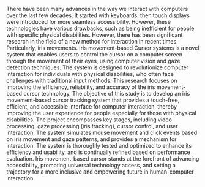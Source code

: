There have been many advances in the way we interact with computers over the last few decades. It started with keyboards, then touch displays were introduced for more 
seamless accessibility. However, these technologies have various 
drawbacks, such as being inefficient for people with specific 
physical disabilities. However, there has been significant 
research in the field of a new method for interaction in recent 
times. Particularly, iris movements. Iris movement-based 
Cursor systems is a novel system that enables users to control 
the cursor on a computer screen through the movement of their 
eyes, using computer vision and gaze detection techniques. The 
system is designed to revolutionize computer interaction for 
individuals with physical disabilities, who often face challenges 
with traditional input methods. This research focuses on 
improving the efficiency, reliability, and accuracy of the iris 
movement-based cursor technology. The objective of this study 
is to develop an iris movement-based cursor tracking system 
that provides a touch-free, efficient, and accessible interface for 
computer interaction, thereby improving the user experience 
for people especially for those with physical disabilities. The 
project encompasses key stages, including video processing, 
gaze processing (iris tracking), cursor control, and user 
interaction. The system simulates mouse movement and click 
events based on iris movement and gaze patterns, and provides 
a mechanism for interaction. The system is thoroughly tested 
and optimized to enhance its efficiency and usability, and is 
continually refined based on performance evaluation. Iris 
movement-based cursor stands at the forefront of advancing 
accessibility, promoting universal technology access, and setting 
a trajectory for a more inclusive and empowering future in 
human-computer interaction.

